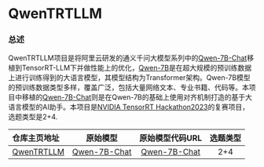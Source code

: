 # QwenTRTLLM

### 总述

QwenTRTLLM项目是将阿里云研发的通义千问大模型系列中的[Qwen-7B-Chat](https://huggingface.co/Qwen/Qwen-7B-Chat)移植到TensorRT-LLM下并做性能上的优化，[Qwen-7B](https://github.com/QwenLM/Qwen-7B/blob/main/README.md)是在超大规模的预训练数据上进行训练得到的大语言模型，其模型结构为Transformer架构。Qwen-7B模型的预训练数据类型多样，覆盖广泛，包括大量网络文本、专业书籍、代码等。本项目中移植的[Qwen-7B-Chat](https://huggingface.co/Qwen/Qwen-7B-Chat)则是在Qwen-7B的基础上使用对齐机制打造的基于大语言模型的AI助手。本项目是[NVIDIA TensorRT Hackathon2023](https://github.com/NVIDIA/trt-samples-for-hackathon-cn/blob/master/Hackathon2023/HackathonGuide.md)的复赛项目，选题类型是2+4.



| 仓库主页地址    |   原始模型   |  原始模型代码URL  |  选题类型  |
| :------------- | :---------: | :--------------: | :--------: | 
| [QwenTRTLLM](https://github.com/dingyuqing05/QwenTRTLLM)     |  [Qwen-7B-Chat](https://huggingface.co/Qwen/Qwen-7B-Chat)    |   [Qwen-7B-Chat](https://huggingface.co/Qwen/Qwen-7B-Chat/tree/main)     |  2+4  |
